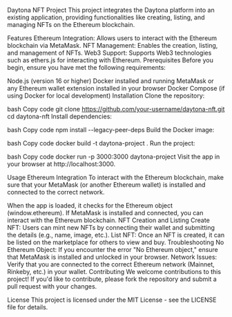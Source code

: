 Daytona NFT Project
This project integrates the Daytona platform into an existing application, providing functionalities like creating, listing, and managing NFTs on the Ethereum blockchain.

Features
Ethereum Integration: Allows users to interact with the Ethereum blockchain via MetaMask.
NFT Management: Enables the creation, listing, and management of NFTs.
Web3 Support: Supports Web3 technologies such as ethers.js for interacting with Ethereum.
Prerequisites
Before you begin, ensure you have met the following requirements:

Node.js (version 16 or higher)
Docker installed and running
MetaMask or any Ethereum wallet extension installed in your browser
Docker Compose (if using Docker for local development)
Installation
Clone the repository:

bash
Copy code
git clone https://github.com/your-username/daytona-nft.git
cd daytona-nft
Install dependencies:

bash
Copy code
npm install --legacy-peer-deps
Build the Docker image:

bash
Copy code
docker build -t daytona-project .
Run the project:

bash
Copy code
docker run -p 3000:3000 daytona-project
Visit the app in your browser at http://localhost:3000.

Usage
Ethereum Integration
To interact with the Ethereum blockchain, make sure that your MetaMask (or another Ethereum wallet) is installed and connected to the correct network.

When the app is loaded, it checks for the Ethereum object (window.ethereum).
If MetaMask is installed and connected, you can interact with the Ethereum blockchain.
NFT Creation and Listing
Create NFT: Users can mint new NFTs by connecting their wallet and submitting the details (e.g., name, image, etc.).
List NFT: Once an NFT is created, it can be listed on the marketplace for others to view and buy.
Troubleshooting
No Ethereum Object: If you encounter the error "No Ethereum object," ensure that MetaMask is installed and unlocked in your browser.
Network Issues: Verify that you are connected to the correct Ethereum network (Mainnet, Rinkeby, etc.) in your wallet.
Contributing
We welcome contributions to this project! If you'd like to contribute, please fork the repository and submit a pull request with your changes.

License
This project is licensed under the MIT License - see the LICENSE file for details.


